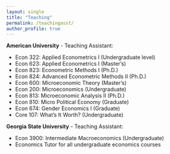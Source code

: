 ```yaml
---
layout: single
title: "Teaching"
permalink: /teachingasst/
author_profile: true
---
```

 
**American University** - Teaching Assistant: 
- Econ 322: Applied Econometrics I (Undergraduate level) 
- Econ 623: Applied Econometrics I (Master’s) 
- Econ 823: Econometric Methods I (Ph.D.)  
- Econ 824: Advanced Econometric Methods II (Ph.D.) 
- Econ 600: Microeconomic Theory (Master’s) 
- Econ 200: Microeconomics (Undergraduate) 
- Econ 813: Microeconomic Analysis II (Ph.D.) 
- Econ 810: Micro Political Economy (Graduate) 
- Econ 674: Gender Economics I (Graduate) 
- Core 107: What’s It Worth? (Undergraduate) 

**Georgia State University** - Teaching Assistant:   
- Econ 3900: Intermediate Macroeconomics (Undergraduate) 
- Economics Tutor for all undergraduate economics courses 



